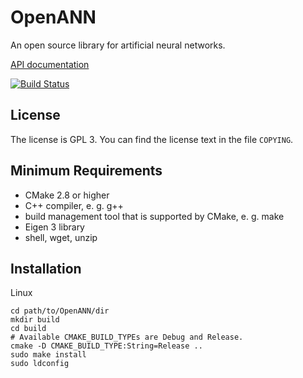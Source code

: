 OpenANN
=======

An open source library for artificial neural networks.

[API documentation](http://openann.github.io/OpenANN-apidoc/)

[![Build Status](https://travis-ci.org/OpenANN/OpenANN.png?branch=master)](https://travis-ci.org/OpenANN/OpenANN)

License
-------

The license is GPL 3. You can find the license text in the file `COPYING`.

Minimum Requirements
--------------------

* CMake 2.8 or higher
* C++ compiler, e. g. g++
* build management tool that is supported by CMake, e. g. make
* Eigen 3 library
* shell, wget, unzip

Installation
------------

Linux

    cd path/to/OpenANN/dir
    mkdir build
    cd build
    # Available CMAKE_BUILD_TYPEs are Debug and Release.
    cmake -D CMAKE_BUILD_TYPE:String=Release ..
    sudo make install
    sudo ldconfig

